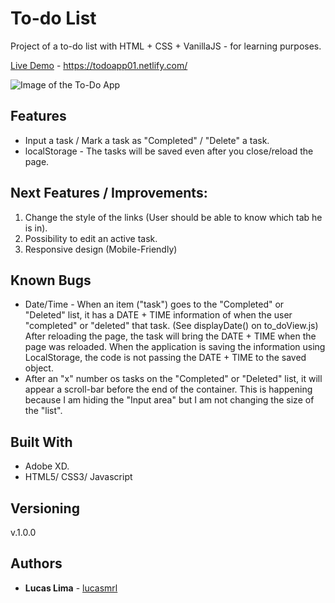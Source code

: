 # To-do List

Project of a to-do list with HTML + CSS + VanillaJS - for learning purposes.

[Live Demo](https://todoapp01.netlify.com/) - https://todoapp01.netlify.com/

![Image of the To-Do App](https://github.com/l310301/To-do_App/blob/master/screen1.PNG?raw=true)

## Features

* Input a task / Mark a task as "Completed" / "Delete" a task.
* localStorage - The tasks will be saved even after you close/reload the page.

## Next Features / Improvements:

1. Change the style of the links (User should be able to know which tab he is in).
2. Possibility to edit an active task.
3. Responsive design (Mobile-Friendly)

## Known Bugs

* Date/Time - When an item ("task") goes to the "Completed" or "Deleted" list, it has a DATE + TIME information of when the user "completed" or "deleted" that task. (See displayDate() on to_doView.js)
After reloading the page, the task will bring the DATE + TIME when the page was reloaded. When the application is saving the information using LocalStorage, the code is not passing the DATE + TIME to the saved object.
* After an "x" number os tasks on the "Completed" or "Deleted" list, it will appear a scroll-bar before the end of the container. This is happening because I am hiding the "Input area" but I am not changing the size of the "list".

## Built With

* Adobe XD.
* HTML5/ CSS3/ Javascript

## Versioning

v.1.0.0

## Authors

* **Lucas Lima** - [lucasmrl](https://github.com/luacsmrl)
